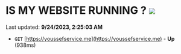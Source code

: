 # IS MY WEBSITE RUNNING ? [![](https://img.shields.io/static/v1?label=Sponsor&message=%E2%9D%A4&logo=GitHub&color=%23fe8e86)](https://github.com/sponsors/<username>)

Last updated: **9/24/2023, 2:25:03 AM**

- `GET` [https://youssefservice.me](https://youssefservice.me) - **Up** (938ms)
